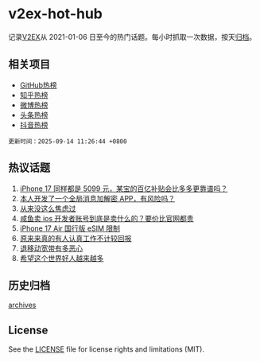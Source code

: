 # v2ex-hot-hub

 记录[V2EX](https://www.v2ex.com/)从 2021-01-06 日至今的热门话题。每小时抓取一次数据，按天[归档](archives)。
 
 ## 相关项目

- [GitHub热榜](https://github.com/snaildev/github-hot-hub)
- [知乎热榜](https://github.com/snaildev/zhihu-hot-hub)
- [微博热榜](https://github.com/snaildev/weibo-hot-hub)
- [头条热榜](https://github.com/snaildev/toutiao-hot-hub)
- [抖音热榜](https://github.com/snaildev/douyin-hot-hub)


 `更新时间：2025-09-14 11:26:44 +0800`

## 热议话题

1. [iPhone 17 同样都是 5099 元，某宝的百亿补贴会比多多更靠谱吗？](https://www.v2ex.com/t/1158965)
1. [本人开发了一个全局消息加解密 APP，有风险吗？](https://www.v2ex.com/t/1159041)
1. [从来没这么焦虑过](https://www.v2ex.com/t/1159011)
1. [咸鱼卖 ios 开发者账号到底是卖什么的？要价比官网都贵](https://www.v2ex.com/t/1158950)
1. [iPhone 17 Air 国行版 eSIM 限制](https://www.v2ex.com/t/1159036)
1. [原来来真的有人认真工作不计较回报](https://www.v2ex.com/t/1158972)
1. [退移动宽带有多恶心](https://www.v2ex.com/t/1158957)
1. [希望这个世界好人越来越多](https://www.v2ex.com/t/1159054)

## 历史归档

[archives](archives)

## License

See the [LICENSE](LICENSE) file for license rights and limitations (MIT).
